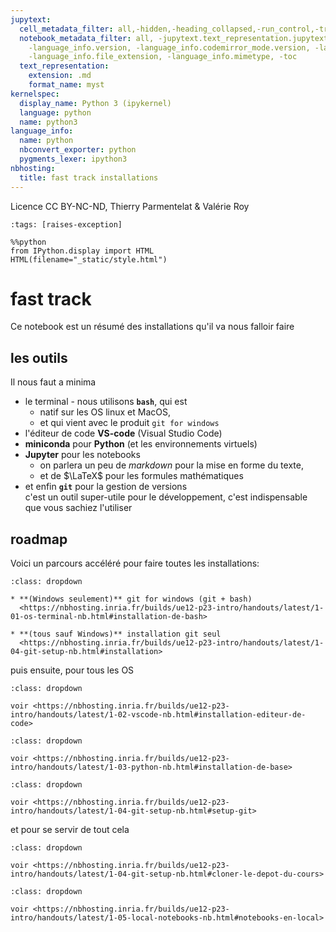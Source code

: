 ```yaml
---
jupytext:
  cell_metadata_filter: all,-hidden,-heading_collapsed,-run_control,-trusted
  notebook_metadata_filter: all, -jupytext.text_representation.jupytext_version, -jupytext.text_representation.format_version,
    -language_info.version, -language_info.codemirror_mode.version, -language_info.codemirror_mode,
    -language_info.file_extension, -language_info.mimetype, -toc
  text_representation:
    extension: .md
    format_name: myst
kernelspec:
  display_name: Python 3 (ipykernel)
  language: python
  name: python3
language_info:
  name: python
  nbconvert_exporter: python
  pygments_lexer: ipython3
nbhosting:
  title: fast track installations
---
```


Licence CC BY-NC-ND, Thierry Parmentelat & Valérie Roy

```{code-cell} ipython3
:tags: [raises-exception]

%%python
from IPython.display import HTML
HTML(filename="_static/style.html")
```

# fast track

Ce notebook est un résumé des installations qu'il va nous falloir faire

## les outils

Il nous faut a minima

* le terminal - nous utilisons **`bash`**, qui est
  * natif sur les OS linux et MacOS,
  * et qui vient avec le produit `git for windows`
* l'éditeur de code **VS-code** (Visual Studio Code)
* **miniconda** pour **Python** (et les environnements virtuels)
* **Jupyter** pour les notebooks
  * on parlera un peu de *markdown* pour la mise en forme du texte,
  * et de $\LaTeX$ pour les formules mathématiques
* et enfin **`git`** pour la gestion de versions  
  c'est un outil super-utile pour le développement, c'est indispensable que vous sachiez l'utiliser

## roadmap

Voici un parcours accéléré pour faire toutes les installations:

````{admonition} installation de git (et bash sur Windows)
:class: dropdown

* **(Windows seulement)** git for windows (git + bash)
  <https://nbhosting.inria.fr/builds/ue12-p23-intro/handouts/latest/1-01-os-terminal-nb.html#installation-de-bash>

* **(tous sauf Windows)** installation git seul
  <https://nbhosting.inria.fr/builds/ue12-p23-intro/handouts/latest/1-04-git-setup-nb.html#installation>
````

puis ensuite, pour tous les OS

````{admonition} installation de vs-code
:class: dropdown

voir <https://nbhosting.inria.fr/builds/ue12-p23-intro/handouts/latest/1-02-vscode-nb.html#installation-editeur-de-code>
````

````{admonition} installation de miniconda (pour Python et IPython)
:class: dropdown

voir <https://nbhosting.inria.fr/builds/ue12-p23-intro/handouts/latest/1-03-python-nb.html#installation-de-base>
````

````{admonition} configuration git
:class: dropdown

voir <https://nbhosting.inria.fr/builds/ue12-p23-intro/handouts/latest/1-04-git-setup-nb.html#setup-git>
````

et pour se servir de tout cela

````{admonition} cloner le dépôt du cours
:class: dropdown

voir <https://nbhosting.inria.fr/builds/ue12-p23-intro/handouts/latest/1-04-git-setup-nb.html#cloner-le-depot-du-cours>
````

````{admonition} ouvrir les notebooks sur votre ordi
:class: dropdown

voir <https://nbhosting.inria.fr/builds/ue12-p23-intro/handouts/latest/1-05-local-notebooks-nb.html#notebooks-en-local>
````

